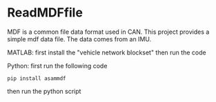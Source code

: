 # ReadMDFfile

MDF is a common file data format used in CAN. This project provides a simple mdf data file. The data comes from an IMU.

MATLAB: first install the "vehicle network blockset" then run the code

Python: first run the following code
    
    pip install asammdf
    
then run the python script
